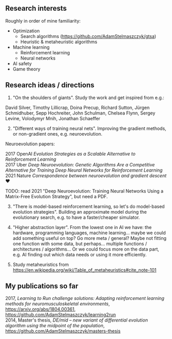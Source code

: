 ## Research interests

Roughly in order of mine familiarity:

- Optimization
  - Search algorithms (https://github.com/AdamStelmaszczyk/gtsa)
  - Heuristic & metaheuristic algorithms
- Machine learning
  - Reinforcement learning
  - Neural networks
- AI safety
- Game theory

## Research ideas / directions

1. "On the shoulders of giants". Study the work and get inspired from e.g.:

David Silver, Timothy Lillicrap, Doina Precup, Richard Sutton, 
Jürgen Schmidhuber, Sepp Hochreiter, 
John Schulman, Chelsea Flynn, Sergey Levine, Volodymyr Mnih, 
Jonathan Schaeffer

2. "Different ways of training neural nets". Improving the gradient methods, or non-gradient ones, e.g. neuroevolution.

Neuroevolution papers:

2017 OpenAI _Evolution Strategies as a Scalable Alternative to Reinforcement Learning_  
2017 Uber _Deep Neuroevolution: Genetic Algorithms Are a Competitive Alternative for Training Deep Neural Networks for Reinforcement Learning_  
2021 Nature _Correspondence between neuroevolution and gradient descent_ ❤️

TODO: read 2021 "Deep Neuroevolution: Training Neural Networks Using a Matrix-Free Evolution Strategy", but need a PDF.

3. "There is model-based reinforcement learning, so let's do model-based evolution strategies".
Building an approximate model during the evolutionary search, e.g. to have a faster/cheaper simulator.

4. "Higher abstraction layer". From the lowest one in AI we have: the hardware,
programming languages, machine learning... maybe we could add something useful on top?
Go more meta / general? Maybe not fitting one function with some data, but perhaps...
multiple functions / architectures / algorithms... Or we could focus more on the data part,
e.g. AI finding out which data needs or using it more efficiently.

6. Study metaheuristics from https://en.wikipedia.org/wiki/Table_of_metaheuristics#cite_note-101

## My publications so far

2017, _Learning to Run challenge solutions: Adapting reinforcement learning methods for neuromusculoskeletal environments_, https://arxiv.org/abs/1804.00361, https://github.com/AdamStelmaszczyk/learning2run  
2014, Master's thesis, _DE/mid – new variant of differential evolution algorithm using the midpoint of the population_, https://github.com/AdamStelmaszczyk/masters-thesis  
